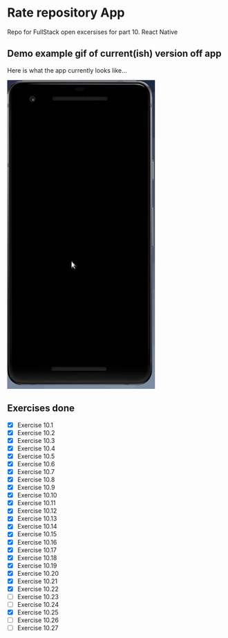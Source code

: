 # Rate repository App

Repo for FullStack open excersises for part 10. React Native

## Demo example gif of current(ish) version off app

Here is what the app currently looks like...

![Demo of app](img/demo-10-9.gif)


## Exercises done

- [x] Exercise 10.1
- [x] Exercise 10.2
- [x] Exercise 10.3
- [x] Exercise 10.4
- [x] Exercise 10.5
- [x] Exercise 10.6
- [x] Exercise 10.7
- [x] Exercise 10.8
- [x] Exercise 10.9
- [x] Exercise 10.10
- [x] Exercise 10.11
- [x] Exercise 10.12
- [x] Exercise 10.13
- [x] Exercise 10.14
- [x] Exercise 10.15
- [x] Exercise 10.16
- [x] Exercise 10.17
- [x] Exercise 10.18
- [x] Exercise 10.19
- [x] Exercise 10.20
- [x] Exercise 10.21
- [x] Exercise 10.22
- [ ] Exercise 10.23
- [ ] Exercise 10.24
- [x] Exercise 10.25
- [ ] Exercise 10.26
- [ ] Exercise 10.27